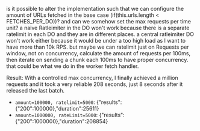 is it possible to alter the implementation such that we can configure the amount of URLs fetched in the base case (if(this.urls.length < FETCHES_PER_DO))?
and can we somehow set the max requests per time unit?
a naive Ratleimiter in the DO won't work because there is a separate ratelimit in each DO and they are in different places. a central ratleimiter DO won't work either because it would be under a too high load as I want to have more than 10k RPS. but maybe we can ratelimit just on Requests per window, not on concurrency, calculate the amount of requests per 100ms, then iterate on sending a chunk each 100ms to have proper concurrency.
that could be what we do in the worker fetch handler.

Result: With a controlled max concurrency, I finally achieved a million requests and it took a very reliable 208 seconds, just 8 seconds after it released the last batch.

- `amount=100000, ratelimit=5000`: {"results":{"200":100000},"duration":25611}
- `amount=1000000, rateLimit=5000`: {"results":{"200":1000000},"duration":208854}
